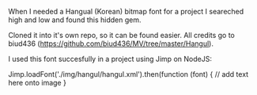 When I needed a Hangual (Korean) bitmap font for a project I seareched high and low and found this hidden gem.

Cloned it into it's own repo, so it can be found easier. All credits go to biud436 (https://github.com/biud436/MV/tree/master/Hangul).

I used this font succesfully in a project using Jimp on NodeJS:

Jimp.loadFont('./img/hangul/hangul.xml').then(function (font) {
  // add text here onto image
}
